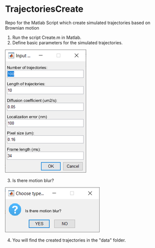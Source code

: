 # TrajectoriesCreate
Repo for the Matlab Script which create simulated trajectories based on Brownian motion

01. Run the script Create.m in Matlab.
02. Define basic parameters for the simulated trajectories.

![Input fields to define params](/info/01-DefineParams.png)

03. Is there motion blur?

![Motion blur](/info/02-DefineMotionBlur.png)

04. You will find the created trajectories in the "data" folder.
